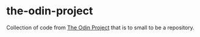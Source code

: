 # the-odin-project

Collection of code from [The Odin Project](https://www.theodinproject.com) that is to small to be a repository.
